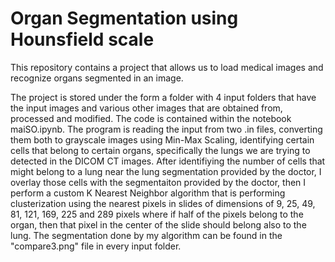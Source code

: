 # Organ Segmentation using Hounsfield scale

This repository contains a project that allows us to load medical images and recognize organs segmented in an image.

The project is stored under the form a folder with 4 input folders that have the input images and various other images that are obtained from, processed and modified. The code is contained within the notebook maiSO.ipynb. The program is reading the input from two .in files, converting them both to grayscale images using Min-Max Scaling, identifying certain cells that belong to certain organs, specifically the lungs we are trying to detected in the DICOM CT images. After identifiying the number of cells that might belong to a lung near the lung segmentation provided by the doctor, I overlay those cells with the segmentaiton provided by the doctor, then I perform a custom K Nearest Neighbor algorithm that is performing clusterization using the nearest pixels in slides of dimensions of 9, 25, 49, 81, 121, 169, 225 and 289 pixels where if half of the pixels belong to the organ, then that pixel in the center of the slide should belong also to the lung. The segmentation done by my algorithm can be found in the "compare3.png" file in every input folder.
